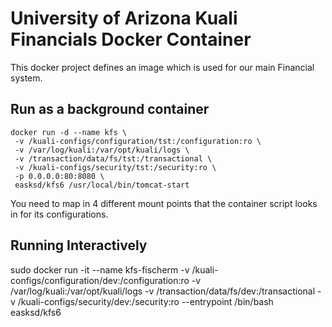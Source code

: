 University of Arizona Kuali Financials Docker Container
=======================================================

This docker project defines an image which is used for our main Financial system.

Run as a background container
-----------------------------

    docker run -d --name kfs \
     -v /kuali-configs/configuration/tst:/configuration:ro \
     -v /var/log/kuali:/var/opt/kuali/logs \
     -v /transaction/data/fs/tst:/transactional \
     -v /kuali-configs/security/tst:/security:ro \
     -p 0.0.0.0:80:8080 \
     easksd/kfs6 /usr/local/bin/tomcat-start


You need to map in 4 different mount points that the container script looks in for its configurations. 



Running Interactively
---------------------

sudo docker run -it --name kfs-fischerm -v /kuali-configs/configuration/dev:/configuration:ro -v /var/log/kuali:/var/opt/kuali/logs -v /transaction/data/fs/dev:/transactional -v /kuali-configs/security/dev:/security:ro --entrypoint /bin/bash easksd/kfs6



